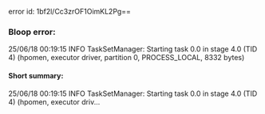 error id: 1bf2l/Cc3zrOF1OimKL2Pg==
### Bloop error:

25/06/18 00:19:15 INFO TaskSetManager: Starting task 0.0 in stage 4.0 (TID 4) (hpomen, executor driver, partition 0, PROCESS_LOCAL, 8332 bytes)
#### Short summary: 

25/06/18 00:19:15 INFO TaskSetManager: Starting task 0.0 in stage 4.0 (TID 4) (hpomen, executor driv...
